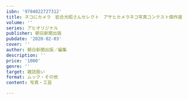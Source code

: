 ```yaml
---
isbn: '9784022727312'
title: ネコにカメラ　岩合光昭さんセレクト　アサヒカメラネコ写真コンテスト傑作選
volume: ''
series: アヒオリジナル
publisher: 朝日新聞出版
pubdate: '2020-02-03'
cover: ''
author: 朝日新聞出版／編集
description: ''
price: '1000'
genre: ''
target: 雑誌扱い
format: ムック・その他
content: 写真・工芸

---
```

